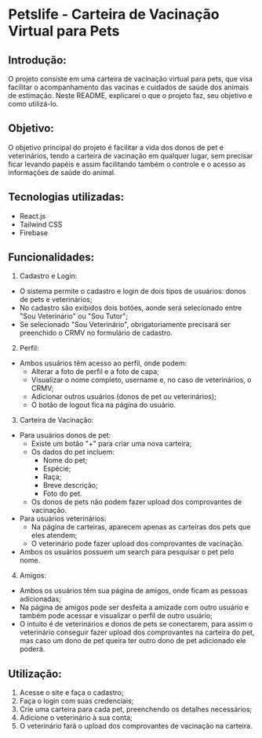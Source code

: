 # Petslife - Carteira de Vacinação Virtual para Pets
## Introdução:
O projeto consiste em uma carteira de vacinação virtual para pets, que visa facilitar o acompanhamento das vacinas e cuidados de saúde dos animais de estimação. Neste README, explicarei o que o projeto faz, seu objetivo e como utilizá-lo.
## Objetivo:
O objetivo principal do projeto é facilitar a vida dos donos de pet e veterinários, tendo a carteira de vacinação em qualquer lugar, sem precisar ficar levando papéis e assim facilitando também o controle e o acesso as informações de saúde do animal.
## Tecnologias utilizadas:
- React.js
- Tailwind CSS
- Firebase
## Funcionalidades:
1) Cadastro e Login:
- O sistema permite o cadastro e login de dois tipos de usuários: donos de pets e veterinários;
- No cadastro são exibidos dois botões, aonde será selecionado entre "Sou Veterinário" ou "Sou Tutor";
- Se selecionado "Sou Veterinário", obrigatoriamente precisará ser preenchido o CRMV no formulário de cadastro.
2) Perfil:
- Ambos usuários têm acesso ao perfil, onde podem:
  - Alterar a foto de perfil e a foto de capa;
  - Visualizar o nome completo, username e, no caso de veterinários, o CRMV;
  - Adicionar outros usuários (donos de pet ou veterinários);
  - O botão de logout fica na página do usuário.
3) Carteira de Vacinação:
- Para usuários donos de pet:
  - Existe um botão "+" para criar uma nova carteira;
  - Os dados do pet incluem:
    - Nome do pet;
    - Espécie;
    - Raça;
    - Breve descrição;
    - Foto do pet.
  - Os donos de pets não podem fazer upload dos comprovantes de vacinação.
- Para usuários veterinários:
  - Na página de carteiras, aparecem apenas as carteiras dos pets que eles atendem;
  - O veterinário pode fazer upload dos comprovantes de vacinação.
- Ambos os usuários possuem um search para pesquisar o pet pelo nome.
4) Amigos:
- Ambos os usuários têm sua página de amigos, onde ficam as pessoas adicionadas;
- Na página de amigos pode ser desfeita a amizade com outro usuário e também pode acessar e visualizar o perfil de outro usuário;
- O intuito é de veterinários e donos de pets se conectarem, para assim o veterinário conseguir fazer upload dos comprovantes na carteira do pet, mas caso um dono de pet queira ter outro dono de pet adicionado ele poderá.
## Utilização:
1) Acesse o site e faça o cadastro;
2) Faça o login com suas credenciais;
3) Crie uma carteira para cada pet, preenchendo os detalhes necessários;
4) Adicione o veterinário à sua conta;
5) O veterinário fará o upload dos comprovantes de vacinação na carteira.
